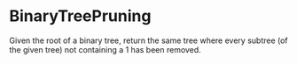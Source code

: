 # BinaryTreePruning
Given the root of a binary tree, return the same tree where every subtree (of the given tree) not containing a 1 has been removed.
